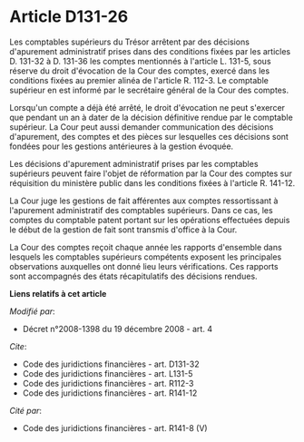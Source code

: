 # Article D131-26

Les comptables supérieurs du Trésor arrêtent par des décisions d'apurement administratif prises dans des conditions fixées
par les articles D. 131-32 à D. 131-36 les comptes mentionnés à l'article L. 131-5, sous réserve du droit d'évocation de la
Cour des comptes, exercé dans les conditions fixées au premier alinéa de l'article R. 112-3. Le comptable supérieur en est
informé par le secrétaire général de la Cour des comptes. 

Lorsqu'un compte a déjà été arrêté, le droit d'évocation ne peut s'exercer que pendant un an à dater de la décision
définitive rendue par le comptable supérieur. La Cour peut aussi demander communication des décisions d'apurement, des
comptes et des pièces sur lesquelles ces décisions sont fondées pour les gestions antérieures à la gestion évoquée. 

Les décisions d'apurement administratif prises par les comptables supérieurs peuvent faire l'objet de réformation par la Cour
des comptes sur réquisition du ministère public dans les conditions fixées à l'article R. 141-12. 

La Cour juge les gestions de fait afférentes aux comptes ressortissant à l'apurement administratif des comptables supérieurs.
Dans ce cas, les comptes du comptable patent portant sur les opérations effectuées depuis le début de la gestion de fait sont
transmis d'office à la Cour. 

La Cour des comptes reçoit chaque année les rapports d'ensemble dans lesquels les comptables supérieurs compétents exposent
les principales observations auxquelles ont donné lieu leurs vérifications. Ces rapports sont accompagnés des états
récapitulatifs des décisions rendues.

**Liens relatifs à cet article**

_Modifié par_:

  - Décret n°2008-1398 du 19 décembre 2008 - art. 4

_Cite_:

  - Code des juridictions financières - art. D131-32
  - Code des juridictions financières - art. L131-5
  - Code des juridictions financières - art. R112-3
  - Code des juridictions financières - art. R141-12

_Cité par_:

  - Code des juridictions financières - art. R141-8 (V)
